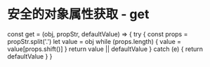# 安全的对象属性获取 - get

const get = (obj, propStr, defaultValue) => {
  try {
    const props = propStr.split('.')
    let value = obj
    while (props.length) {
      value = value[props.shift()]
    }
    return value || defaultValue
  } catch (e) {
    return defaultValue
  }
}